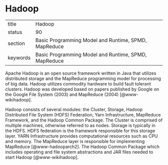 # Hadoop


|          |                                                      |
| -------- | ---------------------------------------------------- |
| title    | Hadoop                                               | 
| status   | 90                                                   |
| section  | Basic Programming Model and Runtime, SPMD, MapReduce |
| keywords | Basic Programming Model and Runtime, SPMD, MapReduce |



Apache Hadoop is an open source framework written in Java that
utilizes distributed storage and the MapReduce programming model for
processing of big data. Hadoop utilizes commodity hardware to build
fault tolerant clusters.  Hadoop was developed based on papers
published by Google on the Google File System (2003) and MapReduce
(2004) [@www-wikihadoop].

Hadoop consists of several modules: the Cluster, Storage, Hadoop
Distributed File System (HDFS) Federation, Yarn Infrastructure,
MapReduce Framework, and the Hadoop Common Package.  The Cluster is
comprised of multiple machines, otherwise referred to as nodes.
Storage is typically in the HDFS.  HDFS federation is the framework
responsible for this storage layer.  YARN Infrastructure provides
computational resources such as CPU and memory. The MapReduce layer is
responsible for implementing MapReduce [@www-hadooparch2].  The
Hadoop Common Package which includes operating and file system
abstractions and JAR files needed to start Hadoop
 [@www-wikihadoop].


